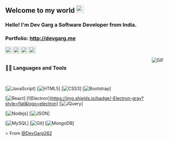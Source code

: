    
## Welcome to my world <img src="https://github.com/TheDudeThatCode/TheDudeThatCode/blob/master/Assets/Earth.gif" width="24px">

### Hello! I'm Dev Garg a Software Developer from India.

### Portfolio: http://devgarg.me

<a href="https://twitter.com/DEVGARG27742904">
  <img align="left" alt="Brijesh Dhanani | Twitter" width="22px" src="https://cdn.jsdelivr.net/npm/simple-icons@v3/icons/twitter.svg" />
</a>
<a href="https://www.linkedin.com/in/devgargdg2620/">
  <img align="left" alt="Brijesh Dhanani" width="22px" src="https://cdn.jsdelivr.net/npm/simple-icons@v3/icons/linkedin.svg" />
</a>
<a href="https://www.facebook.com/dev.garg.969">
  <img align="left" alt="Brijesh Dhanani" width="22px" src="https://cdn.jsdelivr.net/npm/simple-icons@v3/icons/facebook.svg" />
</a>
<a href="https://www.instagram.com/the_devgarg/">
  <img align="left" alt="Brijesh Dhanani" width="22px" src="https://cdn.jsdelivr.net/npm/simple-icons@v3/icons/instagram.svg" />
</a>

<br />
<br />

  <img align="right" alt="GIF" src="https://media.giphy.com/media/836HiJc7pgzy8iNXCn/giphy.gif" />
  
### 👨‍💻 Languages and Tools

<br />

[![JavaScript](https://img.shields.io/badge/-JavaScript-black?style=flat&logo=javascript)]
[![HTML5](https://img.shields.io/badge/-HTML5-E34F26?style=flat&logo=html5&logoColor=white)]
[![CSS3](https://img.shields.io/badge/-CSS3-1572B6?style=flat&logo=css3)]
[![Bootstrap](https://img.shields.io/badge/-Bootstrap-563D7C?style=flat&logo=bootstrap)]

[![React](https://img.shields.io/badge/-React-black?style=flat&logo=reacti)]
[![Electron](https://img.shields.io/badge/-Electron-gray?style=flat&logo=electron]
[![JQuery](https://img.shields.io/badge/-JQuery-blue?style=flat&logo=jquery)]

[![Nodejs](https://img.shields.io/badge/-Nodejs-green?style=flat&logo=Node.js)]
[![JSON](https://img.shields.io/badge/-json-02569B?style=flat&logo=json)]

[![MySQL](https://img.shields.io/badge/-MySQL-black?style=flat&logo=mysql)]
[![Git](https://img.shields.io/badge/-Git-black?style=flat&logo=git)]
[![MongoDB](https://img.shields.io/badge/-MongoDB-FCA121?style=flat&logo=mongodb)]

⭐️ From [@DevGarg262](https://github.com/DevGarg262)
